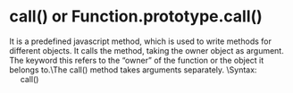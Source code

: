 # call() or Function.prototype.call()
It is a predefined javascript method, which is used to write methods for different objects. It calls the method, taking the owner object as argument. The keyword this refers to the “owner” of the function or the object it belongs to.\The call() method takes arguments separately.
\Syntax:\
    &nbsp;&nbsp;&nbsp;&nbsp; call()
    